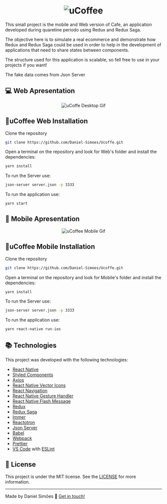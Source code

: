 <h1 align="center">
    <img alt="uCoffee" src="https://github.com/Daniel-Simoes/Ucoffe/blob/master/uCoffeeLogo.ai" />
    <br>
</h1>

This small project is the mobile and Web version of Cafe, an application developed during quaretine periodo using Redux and Redux Saga.

The objective here is to simulate a real ecommerce and demonstrate how Redux and Redux Saga could be used in order to help in the development of applications that need to share states between components.

The structure used for this application is scalable, so fell free to use in your projects if you want! 

The fake data comes from Json Server

## 💻 Web Apresentation

<p align="center">
  <img alt="uCoffe Desktop Gif" src="https://github.com/Daniel-Simoes/Ucoffe/blob/master/ucoffeDesktop.gif">
</p>

## :rocket:uCoffee Web Installation

Clone the repository

```bash
git clone https://github.com/Daniel-Simoes/Ucoffe.git
```

Open a terminal on the repository and look for Web's folder and install the dependencies:

```bash
yarn install
```

To run the Server use:

```bash
json-server server.json -p 3333
```

To run the application use:

```bash
yarn start
```

## 📱 Mobile Apresentation
<p align="center">
  <img alt="uCoffee Mobile Gif" src="https://github.com/Daniel-Simoes/Ucoffe/blob/master/uCoffeeMobile.gif">
</p>

## :rocket:uCoffee Mobile Installation

Clone the repository

```bash
git clone https://github.com/Daniel-Simoes/Ucoffe.git
```

Open a terminal on the repository and look for Mobile's folder and install the dependencies:

```bash
yarn install
```

To run the Server use:

```bash
json-server server.json -p 3333
```

To run the application use:

```bash
yarn react-native run-ios
```

## :books: Technologies

This project was developed with the following technologies:

- [React Native](https://facebook.github.io/react-native/)
- [Styled Components](https://www.styled-components.com/)
- [Axios](https://github.com/axios/axios)
- [React Native Vector Icons](https://github.com/oblador/react-native-vector-icons)
- [React Navigation](https://reactnavigation.org/)
- [React Native Gesture Handler](https://kmagiera.github.io/react-native-gesture-handler/docs/getting-started.html)
- [React Native Flash Message](https://www.npmjs.com/package/react-native-flash-message)
- [Redux](https://redux.js.org/)
- [Redux Saga](https://github.com/redux-saga/redux-saga)
- [Immer](https://github.com/immerjs/immer)
- [Reactotron](https://github.com/infinitered/reactotron)
- [Json Server](https://github.com/typicode/json-server)
- [Babel](https://babeljs.io/)
- [Webpack](https://webpack.js.org/)
- [Prettier](https://prettier.io/)
- [VS Code](https://code.visualstudio.com/) with [ESLint](https://marketplace.visualstudio.com/items?itemName=dbaeumer.vscode-eslint)

## :memo: License

This project is under the MIT license. See the [LICENSE](https://github.com/giovanniantonaccio/Rocketshoes/blob/master/LICENSE) for more information.

---

Made by Daniel Simões :wave: [Get in touch!](https://www.linkedin.com/in/dan-sim%C3%B5es/)
